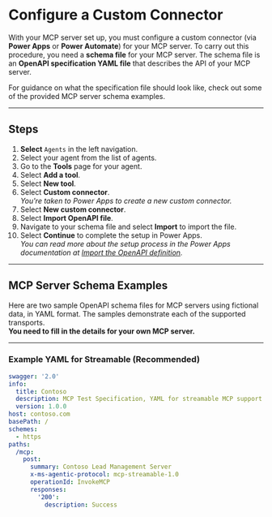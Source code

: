 # Configure a Custom Connector

With your MCP server set up, you must configure a custom connector (via **Power Apps** or **Power Automate**) for your MCP server. To carry out this procedure, you need a **schema file** for your MCP server. The schema file is an **OpenAPI specification YAML file** that describes the API of your MCP server.

For guidance on what the specification file should look like, check out some of the provided MCP server schema examples.

---

## Steps

1. **Select** `Agents` in the left navigation.
2. Select your agent from the list of agents.
3. Go to the **Tools** page for your agent.
4. Select **Add a tool**.
5. Select **New tool**.
6. Select **Custom connector**.  
   *You're taken to Power Apps to create a new custom connector.*
7. Select **New custom connector**.
8. Select **Import OpenAPI file**.
9. Navigate to your schema file and select **Import** to import the file.
10. Select **Continue** to complete the setup in Power Apps.  
    *You can read more about the setup process in the Power Apps documentation at [Import the OpenAPI definition](https://learn.microsoft.com/powerapps/maker/connectors/custom-connectors/openapi-connector-overview).*

---

## MCP Server Schema Examples

Here are two sample OpenAPI schema files for MCP servers using fictional data, in YAML format. The samples demonstrate each of the supported transports.  
**You need to fill in the details for your own MCP server.**

---

### Example YAML for Streamable (Recommended)

```yaml
swagger: '2.0'
info:
  title: Contoso
  description: MCP Test Specification, YAML for streamable MCP support in Copilot Studio
  version: 1.0.0
host: contoso.com
basePath: /
schemes:
  - https
paths:
  /mcp:
    post:
      summary: Contoso Lead Management Server
      x-ms-agentic-protocol: mcp-streamable-1.0
      operationId: InvokeMCP
      responses:
        '200':
          description: Success
